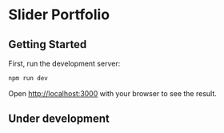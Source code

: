 # Slider Portfolio

## Getting Started

First, run the development server:

```bash
npm run dev
```

Open [http://localhost:3000](http://localhost:3000) with your browser to see the result.

## Under development

